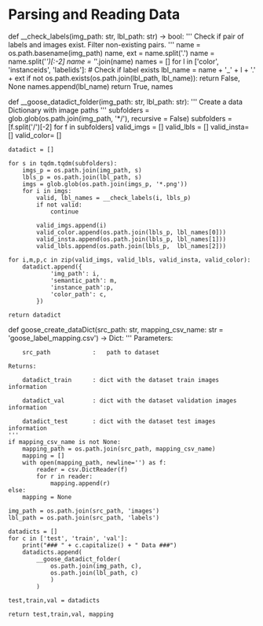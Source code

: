 # Parsing and Reading Data

def __check_labels(img_path: str, lbl_path: str) -> bool:
    '''
    Check if pair of labels and images exist. Filter non-existing pairs.
    '''
    name = os.path.basename(img_path)
    name, ext = name.split('.')
    name = name.split('_')[:-2]
    name = '_'.join(name)
    names = []
    for l in ['color', 'instanceids', 'labelids']:
        # Check if label exists
        lbl_name = name + '_' + l + '.' + ext
        if not os.path.exists(os.path.join(lbl_path, lbl_name)):
            return False, None
        names.append(lbl_name)
    return True, names

def __goose_datadict_folder(img_path: str, lbl_path: str):
    '''
    Create a data Dictionary with image paths
    '''
    subfolders = glob.glob(os.path.join(img_path, '*/'), recursive = False)
    subfolders = [f.split('/')[-2] for f in subfolders]
    valid_imgs = []
    valid_lbls = []
    valid_insta= []
    valid_color= []

    datadict = []

    for s in tqdm.tqdm(subfolders):
        imgs_p = os.path.join(img_path, s)
        lbls_p = os.path.join(lbl_path, s)
        imgs = glob.glob(os.path.join(imgs_p, '*.png'))
        for i in imgs:
            valid, lbl_names = __check_labels(i, lbls_p)
            if not valid:
                continue

            valid_imgs.append(i)
            valid_color.append(os.path.join(lbls_p, lbl_names[0]))
            valid_insta.append(os.path.join(lbls_p, lbl_names[1]))
            valid_lbls.append(os.path.join(lbls_p,  lbl_names[2]))

    for i,m,p,c in zip(valid_imgs, valid_lbls, valid_insta, valid_color):
        datadict.append({
                'img_path': i,
                'semantic_path': m,
                'instance_path':p,
                'color_path': c,
            })   

    return datadict

def goose_create_dataDict(src_path: str, mapping_csv_name: str = 'goose_label_mapping.csv') -> Dict:
    '''
    Parameters:

        src_path            :   path to dataset

    Returns:

        datadict_train      : dict with the dataset train images information

        datadict_val        : dict with the dataset validation images information

        datadict_test       : dict with the dataset test images information
    '''
    if mapping_csv_name is not None:
        mapping_path = os.path.join(src_path, mapping_csv_name)
        mapping = []
        with open(mapping_path, newline='') as f:
            reader = csv.DictReader(f)
            for r in reader:
                mapping.append(r)
    else:
        mapping = None

    img_path = os.path.join(src_path, 'images')
    lbl_path = os.path.join(src_path, 'labels')

    datadicts = []
    for c in ['test', 'train', 'val']:
        print("### " + c.capitalize() + " Data ###")
        datadicts.append(
            __goose_datadict_folder(
                os.path.join(img_path, c),
                os.path.join(lbl_path, c)
                )
            )

    test,train,val = datadicts

    return test,train,val, mapping
